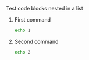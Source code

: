 Test code blocks nested in a list

1. First command
    ```bash
    echo 1
    ```
1. Second command
    ```bash
    echo 2
    ```
